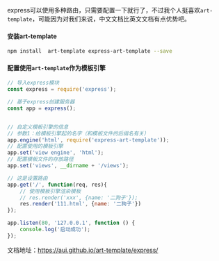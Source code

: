 express可以使用多种路由，只需要配置一下就行了，不过我个人挺喜欢`art-template`，可能因为对我们来说，中文文档比英文文档有点优势吧。

#### 安装art-template

```sh
npm install  art-template express-art-template --save
```

#### 配置使用`art-template`作为模板引擎

```js
// 导入express模块
const express = require('express');

// 基于express创建服务器
const app = express();


// 自定义模板引擎的信息
// 参数1：给模板引擎起的名字（和模板文件的后缀名有关）
app.engine('html', require('express-art-template'));
// 配置使用的模板引擎
app.set('view engine', 'html');
// 配置模板文件的存放路径
app.set('views', __dirname + '/views');

// 这是设置路由
app.get('/', function(req, res){
    // 使用模板引擎渲染模板
    // res.render('xxx', {name: '二狗子'});
    res.render('111.html', {name: '二狗子'})
});

app.listen(80, '127.0.0.1', function () {
    console.log('启动成功');
});
```

文档地址：https://aui.github.io/art-template/express/